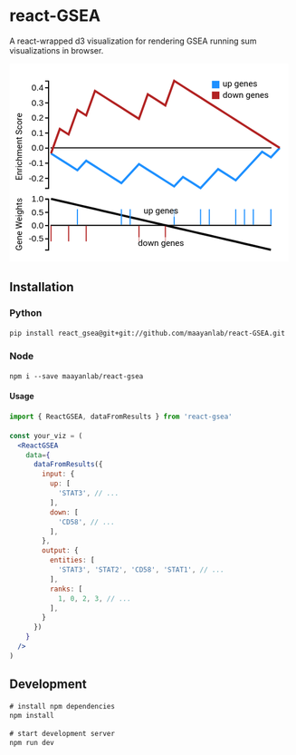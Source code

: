 # react-GSEA

A react-wrapped d3 visualization for rendering GSEA running sum visualizations in browser.

![Screenshot](./screenshot.png)

## Installation

### Python
```bash
pip install react_gsea@git+git://github.com/maayanlab/react-GSEA.git
```

### Node
```
npm i --save maayanlab/react-gsea
```

#### Usage
```jsx
import { ReactGSEA, dataFromResults } from 'react-gsea'

const your_viz = (
  <ReactGSEA
    data={
      dataFromResults({
        input: {
          up: [
            'STAT3', // ...
          ],
          down: [
            'CD58', // ...
          ],
        },
        output: {
          entities: [
            'STAT3', 'STAT2', 'CD58', 'STAT1', // ...
          ],
          ranks: [
            1, 0, 2, 3, // ...
          ],
        }
      })
    }
  />
)
```

## Development
```
# install npm dependencies
npm install

# start development server
npm run dev
```
